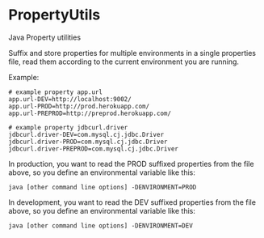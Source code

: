 # PropertyUtils
Java Property utilities

Suffix and store properties for multiple environments in a single properties file, read them according to the current environment you are running.

Example:

```
# example property app.url
app.url-DEV=http://localhost:9002/
app.url-PROD=http://prod.herokuapp.com/
app.url-PREPROD=http://preprod.herokuapp.com/

# example property jdbcurl.driver
jdbcurl.driver-DEV=com.mysql.cj.jdbc.Driver
jdbcurl.driver-PROD=com.mysql.cj.jdbc.Driver
jdbcurl.driver-PREPROD=com.mysql.cj.jdbc.Driver
```

In production, you want to read the PROD suffixed properties from the file above, so you define an environmental variable like this:

```java [other command line options] -DENVIRONMENT=PROD```

In development, you want to read the DEV suffixed properties from the file above, so you define an environmental variable like this:

```java [other command line options] -DENVIRONMENT=DEV```
